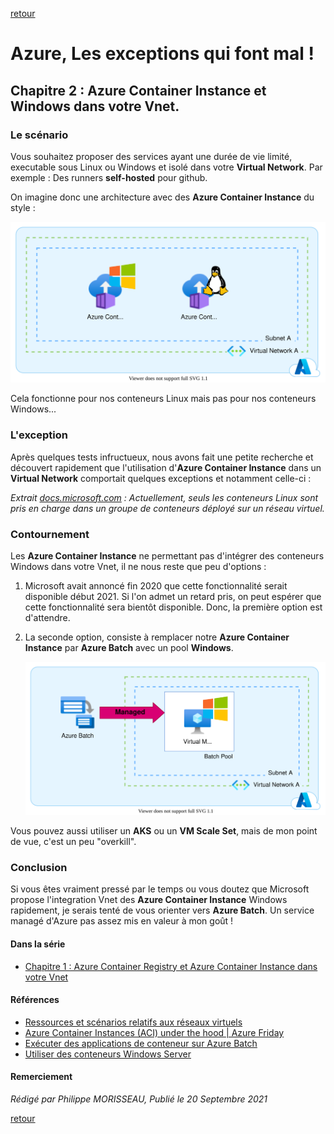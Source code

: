 [retour](../index.md)

# Azure, Les exceptions qui font mal ! 

## Chapitre 2 : Azure Container Instance et Windows dans votre Vnet.

### Le scénario

Vous souhaitez proposer des services ayant une durée de vie limité, executable sous Linux ou Windows et isolé dans votre **Virtual Network**. Par exemple : Des runners **self-hosted** pour github.

On imagine donc une architecture avec des **Azure Container Instance** du style :   

![archi 1](../img/azureException.aciWindowsWithVnet.svg)

Cela fonctionne pour nos conteneurs Linux mais pas pour nos conteneurs Windows... 

### L'exception

Après quelques tests infructueux, nous avons fait une petite recherche et découvert rapidement que l'utilisation d'**Azure Container Instance** dans un **Virtual Network** comportait quelques exceptions et notamment celle-ci : 

_Extrait [docs.microsoft.com](https://docs.microsoft.com/fr-fr/azure/container-instances/container-instances-virtual-network-concepts#other-limitations) : Actuellement, seuls les conteneurs Linux sont pris en charge dans un groupe de conteneurs déployé sur un réseau virtuel._

### Contournement

Les **Azure Container Instance** ne permettant pas d'intégrer des conteneurs Windows dans votre Vnet, il ne nous reste que peu d'options :
1. Microsoft avait annoncé fin 2020 que cette fonctionnalité serait disponible début 2021. Si l'on admet un retard pris, on peut espérer que cette fonctionnalité sera bientôt disponible. Donc, la première option est d'attendre.
2. La seconde option, consiste à remplacer notre **Azure Container Instance** par **Azure Batch** avec un pool **Windows**.
   
   ![archi 2](../img/azureException.aciWindowsWithVnet2.svg)

Vous pouvez aussi utiliser un **AKS** ou un **VM Scale Set**, mais de mon point de vue, c'est un peu "overkill".  

### Conclusion

Si vous êtes vraiment pressé par le temps ou vous doutez que Microsoft propose l'integration Vnet des **Azure Container Instance** Windows rapidement, je serais tenté de vous orienter vers **Azure Batch**. Un service managé d'Azure pas assez mis en valeur à mon goût !

#### Dans la série

- [Chapitre 1 : Azure Container Registry et Azure Container Instance dans votre Vnet](../docs/azureException.acrAndAciInYourVnet.md)

#### Références

- [Ressources et scénarios relatifs aux réseaux virtuels](https://docs.microsoft.com/fr-fr/azure/container-instances/container-instances-virtual-network-concepts)
- [Azure Container Instances (ACI) under the hood | Azure Friday](https://youtu.be/giQLmxMKAKE?t=412)
- [Exécuter des applications de conteneur sur Azure Batch](https://docs.microsoft.com/fr-fr/azure/batch/batch-docker-container-workloads)
- [Utiliser des conteneurs Windows Server](https://docs.microsoft.com/fr-fr/azure/aks/windows-container-cli)

#### Remerciement


_Rédigé par Philippe MORISSEAU, Publié le 20 Septembre 2021_

[retour](../index.md)